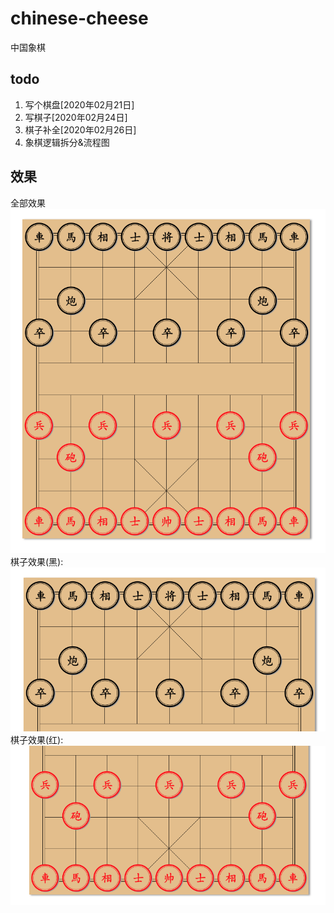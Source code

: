 # chinese-cheese
中国象棋

## todo
1. 写个棋盘[2020年02月21日]
2. 写棋子[2020年02月24日]
3. 棋子补全[2020年02月26日]
4. 象棋逻辑拆分&流程图

## 效果
全部效果  
![2020-02-24](./demo/demo1.png "最新效果图")  
棋子效果(黑):  
![黑方](./demo/demo2.png)  
棋子效果(红):  
![红方](./demo/demo3.png)  